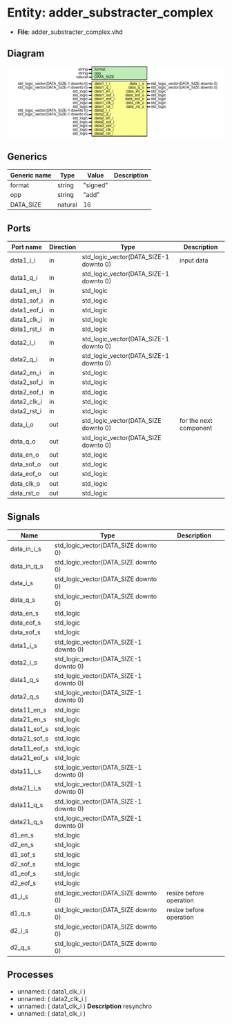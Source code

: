 # Entity: adder_substracter_complex

- **File**: adder_substracter_complex.vhd
## Diagram

![Diagram](adder_substracter_complex.svg "Diagram")
## Generics

| Generic name | Type    | Value    | Description |
| ------------ | ------- | -------- | ----------- |
| format       | string  | "signed" |             |
| opp          | string  | "add"    |             |
| DATA_SIZE    | natural | 16       |             |
## Ports

| Port name   | Direction | Type                                   | Description            |
| ----------- | --------- | -------------------------------------- | ---------------------- |
| data1_i_i   | in        | std_logic_vector(DATA_SIZE-1 downto 0) | input data             |
| data1_q_i   | in        | std_logic_vector(DATA_SIZE-1 downto 0) |                        |
| data1_en_i  | in        | std_logic                              |                        |
| data1_sof_i | in        | std_logic                              |                        |
| data1_eof_i | in        | std_logic                              |                        |
| data1_clk_i | in        | std_logic                              |                        |
| data1_rst_i | in        | std_logic                              |                        |
| data2_i_i   | in        | std_logic_vector(DATA_SIZE-1 downto 0) |                        |
| data2_q_i   | in        | std_logic_vector(DATA_SIZE-1 downto 0) |                        |
| data2_en_i  | in        | std_logic                              |                        |
| data2_sof_i | in        | std_logic                              |                        |
| data2_eof_i | in        | std_logic                              |                        |
| data2_clk_i | in        | std_logic                              |                        |
| data2_rst_i | in        | std_logic                              |                        |
| data_i_o    | out       | std_logic_vector(DATA_SIZE downto 0)   | for the next component |
| data_q_o    | out       | std_logic_vector(DATA_SIZE downto 0)   |                        |
| data_en_o   | out       | std_logic                              |                        |
| data_sof_o  | out       | std_logic                              |                        |
| data_eof_o  | out       | std_logic                              |                        |
| data_clk_o  | out       | std_logic                              |                        |
| data_rst_o  | out       | std_logic                              |                        |
## Signals

| Name          | Type                                   | Description               |
| ------------- | -------------------------------------- | ------------------------- |
| data_in_i_s   | std_logic_vector(DATA_SIZE downto 0)   |                           |
|  data_in_q_s  | std_logic_vector(DATA_SIZE downto 0)   |                           |
| data_i_s      | std_logic_vector(DATA_SIZE downto 0)   |                           |
|  data_q_s     | std_logic_vector(DATA_SIZE downto 0)   |                           |
| data_en_s     | std_logic                              |                           |
|  data_eof_s   | std_logic                              |                           |
|  data_sof_s   | std_logic                              |                           |
| data1_i_s     | std_logic_vector(DATA_SIZE-1 downto 0) |                           |
|  data2_i_s    | std_logic_vector(DATA_SIZE-1 downto 0) |                           |
| data1_q_s     | std_logic_vector(DATA_SIZE-1 downto 0) |                           |
|  data2_q_s    | std_logic_vector(DATA_SIZE-1 downto 0) |                           |
| data11_en_s   | std_logic                              |                           |
|  data21_en_s  | std_logic                              |                           |
| data11_sof_s  | std_logic                              |                           |
|  data21_sof_s | std_logic                              |                           |
| data11_eof_s  | std_logic                              |                           |
|  data21_eof_s | std_logic                              |                           |
| data11_i_s    | std_logic_vector(DATA_SIZE-1 downto 0) |                           |
|  data21_i_s   | std_logic_vector(DATA_SIZE-1 downto 0) |                           |
| data11_q_s    | std_logic_vector(DATA_SIZE-1 downto 0) |                           |
|  data21_q_s   | std_logic_vector(DATA_SIZE-1 downto 0) |                           |
| d1_en_s       | std_logic                              |                           |
|  d2_en_s      | std_logic                              |                           |
| d1_sof_s      | std_logic                              |                           |
|  d2_sof_s     | std_logic                              |                           |
| d1_eof_s      | std_logic                              |                           |
|  d2_eof_s     | std_logic                              |                           |
| d1_i_s        | std_logic_vector(DATA_SIZE downto 0)   |  resize before operation  |
|  d1_q_s       | std_logic_vector(DATA_SIZE downto 0)   |  resize before operation  |
| d2_i_s        | std_logic_vector(DATA_SIZE downto 0)   |                           |
|  d2_q_s       | std_logic_vector(DATA_SIZE downto 0)   |                           |
## Processes
- unnamed: ( data1_clk_i )
- unnamed: ( data2_clk_i )
- unnamed: ( data1_clk_i )
**Description**
 resynchro 
- unnamed: ( data1_clk_i )
